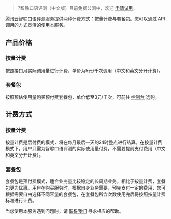 >?智聆口语评测（中文版）目前免费公测中，欢迎 [申请试用]()。

腾讯云智聆口语评测服务提供两种计费方式：按量计费与套餐包。您可以通过 API 调用的方式灵活的使用本服务。

## 产品价格
### 按量计费
按照接口月实际调用量进行计费，单价为5元/千次调用（中文和英文分开计费）。
### 套餐包
按照预估使用量购买预付费套餐包，单价低至3元/千次，可前往 [控制台](https://console.cloud.tencent.com/soe) 选购。


## 计费方式
### 按量计费
按量计费是后付费的模式，将在每月最后一天的24时整点进行结算。在按量计费模式下，用户只需为智聆口语评测的实际使用量付费，不需要提前支付费用（中文和英文分开计费）。
### 套餐包
套餐包是预付费模式，适合业务量比较稳定的长周期业务，相比于按量计费，套餐包更为优惠。用户在购买服务时，根据自身业务需要，预先支付一定的费用，您可根据需要自由选择不同容量的套餐包，在套餐包所含次数使用完后将按照按量计费标准进行计费。

当您使用本服务遇到问题时，请 [联系我们](https://cloud.tencent.com/about/connect) 寻求相应的帮助。
